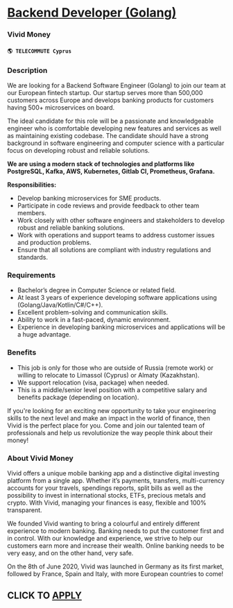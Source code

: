 # [Backend Developer (Golang)](https://www.remotewlb.com/apply/backend-developer-golang-38609)  
### Vivid Money  
#### `🌎 TELECOMMUTE Cyprus`  

### **Description**

We are looking for a Backend Software Engineer (Golang) to join our team at our European fintech startup. Our startup serves more than 500,000 customers across Europe and develops banking products for customers having 500+ microservices on board.

The ideal candidate for this role will be a passionate and knowledgeable engineer who is comfortable developing new features and services as well as maintaining existing codebase. The candidate should have a strong background in software engineering and computer science with a particular focus on developing robust and reliable solutions.

 **We are using a modern stack of technologies and platforms like PostgreSQL, Kafka, AWS, Kubernetes, Gitlab CI, Prometheus, Grafana.**

 **Responsibilities:**

  * Develop banking microservices for SME products.
  * Participate in code reviews and provide feedback to other team members.
  * Work closely with other software engineers and stakeholders to develop robust and reliable banking solutions.
  * Work with operations and support teams to address customer issues and production problems.
  * Ensure that all solutions are compliant with industry regulations and standards.

### **Requirements**

  * Bachelor’s degree in Computer Science or related field.
  * At least 3 years of experience developing software applications using (Golang/Java/Kotlin/C#/C++).
  * Excellent problem-solving and communication skills.
  * Ability to work in a fast-paced, dynamic environment.
  * Experience in developing banking microservices and applications will be a huge advantage.

### **Benefits**

  * This job is only for those who are outside of Russia (remote work) or willing to relocate to Limassol (Cyprus) or Almaty (Kazakhstan).
  * We support relocation (visa, package) when needed.
  * This is a middle/senior level position with a competitive salary and benefits package (depending on location).

If you're looking for an exciting new opportunity to take your engineering skills to the next level and make an impact in the world of finance, then Vivid is the perfect place for you. Come and join our talented team of professionals and help us revolutionize the way people think about their money!

###  **About Vivid Money**

Vivid offers a unique mobile banking app and a distinctive digital investing platform from a single app. Whether it’s payments, transfers, multi-currency accounts for your travels, spendings reports, split bills as well as the possibility to invest in international stocks, ETFs, precious metals and crypto. With Vivid, managing your finances is easy, flexible and 100% transparent.

  

We founded Vivid wanting to bring a colourful and entirely different experience to modern banking. Banking needs to put the customer first and in control. With our knowledge and experience, we strive to help our customers earn more and increase their wealth. Online banking needs to be very easy, and on the other hand, very safe.

  

On the 8th of June 2020, Vivid was launched in Germany as its first market, followed by France, Spain and Italy, with more European countries to come!

  
## CLICK TO [APPLY](https://www.remotewlb.com/apply/backend-developer-golang-38609)

